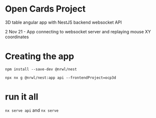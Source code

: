 # Open Cards Project

3D table angular app with NestJS backend websocket API

2 Nov 21 - App connecting to websocket server and replaying mouse XY coordinates


# Creating the app

`npm install --save-dev @nrwl/nest`

`npx nx g @nrwl/nest:app api --frontendProject=ocp3d`


# run it all

`nx serve api` and `nx serve`


